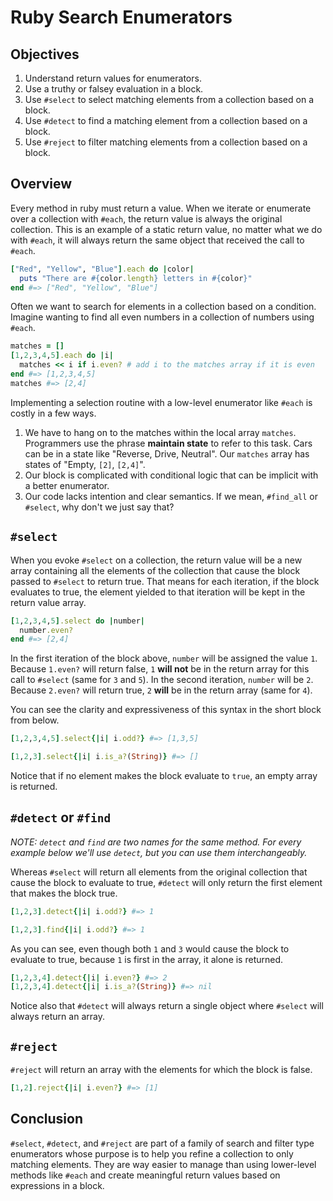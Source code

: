# Ruby Search Enumerators

## Objectives

1. Understand return values for enumerators.
2. Use a truthy or falsey evaluation in a block.
3. Use `#select` to select matching elements from a collection based on a block.
4. Use `#detect` to find a matching element from a collection based on a block.
5. Use `#reject` to filter matching elements from a collection based on a block. 

## Overview

Every method in ruby must return a value. When we iterate or enumerate over a collection with `#each`, the return value is always the original collection. This is an example of a static return value, no matter what we do with `#each`, it will always return the same object that received the call to `#each`.

```ruby
["Red", "Yellow", "Blue"].each do |color|
  puts "There are #{color.length} letters in #{color}"
end #=> ["Red", "Yellow", "Blue"]
```

Often we want to search for elements in a collection based on a condition. Imagine wanting to find all even numbers in a collection of numbers using `#each`.

```ruby
matches = []
[1,2,3,4,5].each do |i|
  matches << i if i.even? # add i to the matches array if it is even
end #=> [1,2,3,4,5]
matches #=> [2,4]
```

Implementing a selection routine with a low-level enumerator like `#each` is costly in a few ways.

1. We have to hang on to the matches within the local array `matches`.
   Programmers use the phrase **maintain state** to refer to this task. Cars
   can be in a state like "Reverse, Drive, Neutral". Our `matches` array has
   states of "Empty, `[2]`, `[2,4]`".
2. Our block is complicated with conditional logic that can be implicit with a better enumerator.
3. Our code lacks intention and clear semantics. If we mean, `#find_all` or `#select`, why don't we just say that?

## `#select`

When you evoke `#select` on a collection, the return value will be a new array containing all the elements of the collection that cause the block passed to `#select` to return true. That means for each iteration, if the block evaluates to true, the element yielded to that iteration will be kept in the return value array.

```ruby
[1,2,3,4,5].select do |number|
  number.even?
end #=> [2,4]
```

In the first iteration of the block above, `number` will be assigned the value `1`. Because `1.even?` will return false, `1` **will not** be in the return array for this call to `#select` (same for `3` and `5`). In the second iteration, `number` will be `2`. Because `2.even?` will return true, `2` **will** be in the return array (same for `4`).

You can see the clarity and expressiveness of this syntax in the short block from below.

```ruby
[1,2,3,4,5].select{|i| i.odd?} #=> [1,3,5]

[1,2,3].select{|i| i.is_a?(String)} #=> []
```

Notice that if no element makes the block evaluate to `true`, an empty array is returned.

## `#detect` or `#find`

*NOTE: `detect` and `find` are two names for the same method. For every example below we'll use `detect`, but you can use them interchangeably.*

Whereas `#select` will return all elements from the original collection that cause the block to evaluate to true, `#detect` will only return the first element that makes the block true.

```ruby
[1,2,3].detect{|i| i.odd?} #=> 1
```

```ruby
[1,2,3].find{|i| i.odd?} #=> 1
```

As you can see, even though both `1` and `3` would cause the block to evaluate to true, because `1` is first in the array, it alone is returned.

```ruby
[1,2,3,4].detect{|i| i.even?} #=> 2
[1,2,3,4].detect{|i| i.is_a?(String)} #=> nil
```

Notice also that `#detect` will always return a single object where `#select` will always return an array.

## `#reject`

`#reject` will return an array with the elements for which the block is false.

```ruby
[1,2].reject{|i| i.even?} #=> [1]
```

## Conclusion

`#select`, `#detect`, and `#reject` are part of a family of search and filter type enumerators whose purpose is to help you refine a collection to only matching elements. They are way easier to manage than using lower-level methods like `#each` and create meaningful return values based on expressions in a block.
